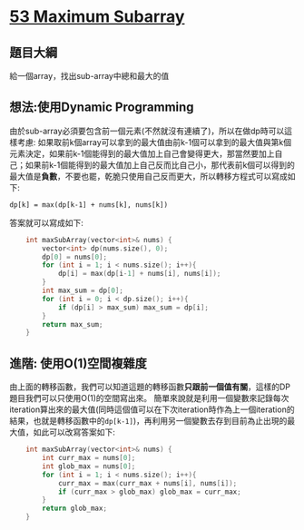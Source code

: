 # [53 Maximum Subarray](https://leetcode.com/problems/maximum-subarray/)

## 題目大綱
給一個array，找出sub-array中總和最大的值

## 想法:使用Dynamic Programming
由於sub-array必須要包含前一個元素(不然就沒有連續了)，所以在做dp時可以這樣考慮: 如果取前k個array可以拿到的最大值由前k-1個可以拿到的最大值與第k個元素決定，如果前k-1個能得到的最大值加上自己會變得更大，那當然要加上自己；如果前k-1個能得到的最大值加上自己反而比自己小，那代表前k個可以得到的最大值是**負數**，不要也罷，乾脆只使用自己反而更大，所以轉移方程式可以寫成如下:
```
dp[k] = max(dp[k-1] + nums[k], nums[k])
```

答案就可以寫成如下:
```cpp
    int maxSubArray(vector<int>& nums) {
        vector<int> dp(nums.size(), 0);
        dp[0] = nums[0];
        for (int i = 1; i < nums.size(); i++){
            dp[i] = max(dp[i-1] + nums[i], nums[i]);
        }
        int max_sum = dp[0];
        for (int i = 0; i < dp.size(); i++){
            if (dp[i] > max_sum) max_sum = dp[i];
        }
        return max_sum;
    }
```

## 進階: 使用O(1)空間複雜度
由上面的轉移函數，我們可以知道這題的轉移函數**只跟前一個值有關**，這樣的DP題目我們可以只使用O(1)的空間寫出來。
簡單來說就是利用一個變數來記錄每次iteration算出來的最大值(同時這個值可以在下次iteration時作為上一個iteration的結果，也就是轉移函數中的`dp[k-1]`)，再利用另一個變數去存到目前為止出現的最大值，如此可以改寫答案如下:
```cpp
    int maxSubArray(vector<int>& nums) {
        int curr_max = nums[0];
        int glob_max = nums[0];
        for (int i = 1; i < nums.size(); i++){
            curr_max = max(curr_max + nums[i], nums[i]);
            if (curr_max > glob_max) glob_max = curr_max;
        }
        return glob_max;
    }
```